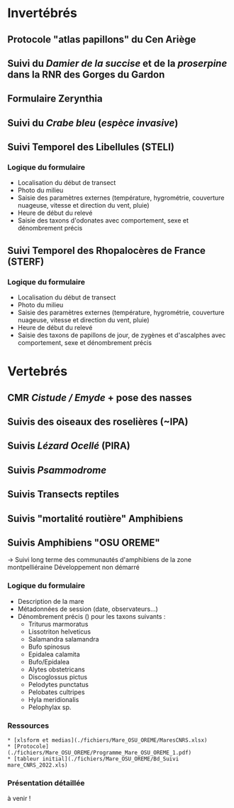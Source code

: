 # Invertébrés
## Protocole "atlas papillons" du Cen Ariège
## Suivi du _Damier de la succise_ et de la _proserpine_ dans la RNR des Gorges du Gardon
## Formulaire Zerynthia
## Suivi du _Crabe bleu_ (_espèce invasive_)
## Suivi Temporel des Libellules (STELI)
### Logique du formulaire
* Localisation du début de transect
* Photo du milieu
* Saisie des paramètres externes (température, hygrométrie, couverture nuageuse, vitesse et direction du vent, pluie)
* Heure de début du relevé
* Saisie des taxons d'odonates avec comportement, sexe et dénombrement précis 
## Suivi Temporel des Rhopalocères de France (STERF)
### Logique du formulaire
* Localisation du début de transect
* Photo du milieu
* Saisie des paramètres externes (température, hygrométrie, couverture nuageuse, vitesse et direction du vent, pluie)
* Heure de début du relevé
* Saisie des taxons de papillons de jour, de zygènes et d'ascalphes avec comportement, sexe et dénombrement précis
# Vertebrés
## CMR _Cistude / Emyde_ + pose des nasses
## Suivis des oiseaux des roselières (~IPA)
## Suivis _Lézard Ocellé_ (PIRA)
## Suivis _Psammodrome_
## Suivis Transects reptiles
## Suivis "mortalité routière" Amphibiens
## Suivis Amphibiens "OSU OREME"
-> Suivi long terme des communautés d'amphibiens de la zone montpelliéraine
Développement non démarré
### Logique du formulaire
* Description de la mare
* Métadonnées de session (date, observateurs...)
* Dénombrement précis () pour les taxons suivants :
    * Triturus marmoratus
    * Lissotriton helveticus
    * Salamandra salamandra
    * Bufo spinosus
    * Epidalea calamita
    * Bufo/Epidalea
    * Alytes obstetricans
    * Discoglossus pictus
    * Pelodytes punctatus
    * Pelobates cultripes
    * Hyla meridionalis
    * Pelophylax sp.

### Ressources
    * [xlsform et medias](./fichiers/Mare_OSU_OREME/MaresCNRS.xlsx)
    * [Protocole](./fichiers/Mare_OSU_OREME/Programme_Mare_OSU_OREME_1.pdf)
    * [tableur initial](./fichiers/Mare_OSU_OREME/Bd_Suivi mare_CNRS_2022.xls)

### Présentation détaillée
à venir !
